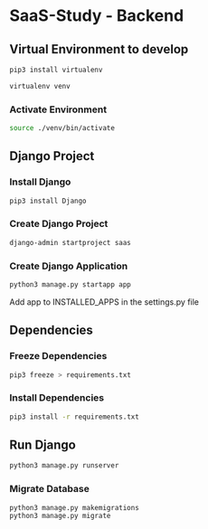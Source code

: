 # SaaS-Study - Backend

## Virtual Environment to develop

``` sh
pip3 install virtualenv

virtualenv venv
```

### Activate Environment
```sh
source ./venv/bin/activate
```

## Django Project

### Install Django
```sh
pip3 install Django
```

### Create Django Project
```sh 
django-admin startproject saas
```

### Create Django Application
```sh
python3 manage.py startapp app
```

Add app to INSTALLED_APPS in the settings.py file

## Dependencies

### Freeze Dependencies
```sh
pip3 freeze > requirements.txt
```

### Install Dependencies
```sh
pip3 install -r requirements.txt
```

## Run Django
```sh
python3 manage.py runserver
```

### Migrate Database
```sh
python3 manage.py makemigrations
python3 manage.py migrate
```